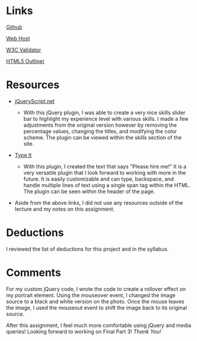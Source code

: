 # Links

[Github](https://github.com/ksmaxey/project_resume_maxey_kyle)

[Web Host](http://www.ksmaxey.com/resume/)

[W3C Validator](https://jigsaw.w3.org/css-validator/validator?uri=http%3A%2F%2Fwww.ksmaxey.com%2Fresume%2F&profile=css3&usermedium=all&warning=1&vextwarning=&lang=en)

[HTML5 Outliner](https://gsnedders.html5.org/outliner/process.py?url=http%3A%2F%2Fwww.ksmaxey.com%2Fresume%2F)

# Resources

* [jQueryScript.net](http://www.jqueryscript.net/chart-graph/Animated-Configurable-Skill-Bar-Plugin-with-jQuery-Skills-Bar.html)
  * With this jQuery plugin, I was able to create a very nice skills slider bar to highlight my experience level with various skills.  I made a few adjustments from the original version however by removing the percentage values, changing the titles, and modifying the color scheme.  The plugin can be viewed within the skills section of the site.* [Type It](http://macarthur.me/typeit/)
  * With this plugin, I created the text that says "Please hire me!"  It is a very versatile plugin that I look forward to working with more in the future.  It is easily customizable and can type, backspace, and handle multiple lines of text using a single span tag within the HTML.  The plugin can be seen within the header of the page.

* Aside from the above links, I did not use any resources outside of the lecture and my notes on this assignment.
    
# Deductions

I reviewed the list of deductions for this project and in the syllabus.

# Comments

For my custom jQuery code, I wrote the code to create a rollover effect on my portrait element.  Using the mouseover event, I changed the image source to a black and white version on the photo.  Once the mouse leaves the image, I used the mouseout event to shift the image back to its original source.

After this assignment, I feel much more comfortable using jQuery and media queries!  Looking forward to working on Final Part 3! _Thank You!_